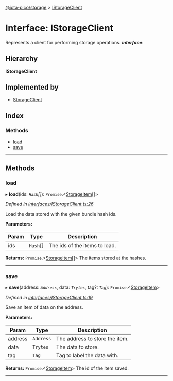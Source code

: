 [@iota-pico/storage](../README.md) > [IStorageClient](../interfaces/istorageclient.md)

# Interface: IStorageClient

Represents a client for performing storage operations.
*__interface__*: 

## Hierarchy

**IStorageClient**

## Implemented by

* [StorageClient](../classes/storageclient.md)

## Index

### Methods

* [load](istorageclient.md#load)
* [save](istorageclient.md#save)

---

## Methods

<a id="load"></a>

###  load

▸ **load**(ids: *`Hash`[]*): `Promise`.<[StorageItem](../classes/storageitem.md)[]>

*Defined in [interfaces/IStorageClient.ts:26](https://github.com/iota-pico/storage/blob/64cdce9/src/interfaces/IStorageClient.ts#L26)*

Load the data stored with the given bundle hash ids.

**Parameters:**

| Param | Type | Description |
| ------ | ------ | ------ |
| ids | `Hash`[]   |  The ids of the items to load. |

**Returns:** `Promise`.<[StorageItem](../classes/storageitem.md)[]>
The items stored at the hashes.

___

<a id="save"></a>

###  save

▸ **save**(address: *`Address`*, data: *`Trytes`*, tag?: *`Tag`*): `Promise`.<[StorageItem](../classes/storageitem.md)>

*Defined in [interfaces/IStorageClient.ts:19](https://github.com/iota-pico/storage/blob/64cdce9/src/interfaces/IStorageClient.ts#L19)*

Save an item of data on the address.

**Parameters:**

| Param | Type | Description |
| ------ | ------ | ------ |
| address | `Address`   |  The address to store the item. |
| data | `Trytes`   |  The data to store. |
| tag | `Tag`   |  Tag to label the data with. |

**Returns:** `Promise`.<[StorageItem](../classes/storageitem.md)>
The id of the item saved.

___

